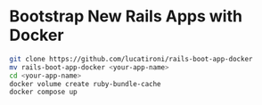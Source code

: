 # Bootstrap New Rails Apps with Docker

```bash
git clone https://github.com/lucatironi/rails-boot-app-docker
mv rails-boot-app-docker <your-app-name>
cd <your-app-name>
docker volume create ruby-bundle-cache
docker compose up
```